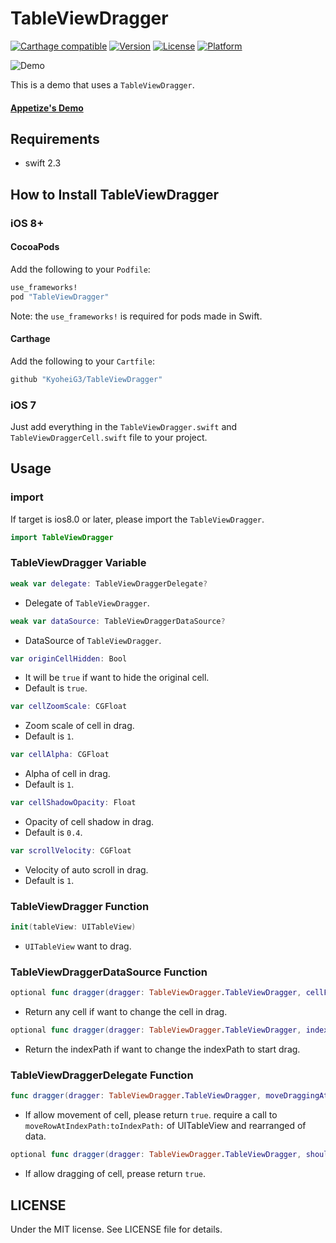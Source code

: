 # TableViewDragger

[![Carthage compatible](https://img.shields.io/badge/Carthage-compatible-4BC51D.svg?style=flat)](https://github.com/Carthage/Carthage)
[![Version](https://img.shields.io/cocoapods/v/TableViewDragger.svg?style=flat)](http://cocoadocs.org/docsets/TableViewDragger)
[![License](https://img.shields.io/cocoapods/l/TableViewDragger.svg?style=flat)](http://cocoadocs.org/docsets/TableViewDragger)
[![Platform](https://img.shields.io/cocoapods/p/TableViewDragger.svg?style=flat)](http://cocoadocs.org/docsets/TableViewDragger)

![Demo](https://github.com/KyoheiG3/assets/blob/master/TableViewDragger/images/dragger.gif)

This is a demo that uses a `TableViewDragger`.  

#### [Appetize's Demo](https://appetize.io/app/p92e7wrmfkq32t473fuavn8bmm)

## Requirements
* swift 2.3

## How to Install TableViewDragger

### iOS 8+

#### CocoaPods

Add the following to your `Podfile`:

```Ruby
use_frameworks!
pod "TableViewDragger"
```
Note: the `use_frameworks!` is required for pods made in Swift.

#### Carthage

Add the following to your `Cartfile`:

```Ruby
github "KyoheiG3/TableViewDragger"
```

### iOS 7

Just add everything in the `TableViewDragger.swift` and `TableViewDraggerCell.swift` file to your project.

## Usage

### import

If target is ios8.0 or later, please import the `TableViewDragger`.

```swift
import TableViewDragger
```

### TableViewDragger Variable

```swift
weak var delegate: TableViewDraggerDelegate?
```
* Delegate of `TableViewDragger`.

```swift
weak var dataSource: TableViewDraggerDataSource?
```
* DataSource of `TableViewDragger`.

```swift
var originCellHidden: Bool
```
* It will be `true` if want to hide the original cell.
* Default is `true`.

```swift
var cellZoomScale: CGFloat
```
* Zoom scale of cell in drag.
* Default is `1`.

```swift
var cellAlpha: CGFloat
```
* Alpha of cell in drag.
* Default is `1`.

```swift
var cellShadowOpacity: Float
```
* Opacity of cell shadow in drag.
* Default is `0.4`.

```swift
var scrollVelocity: CGFloat
```
* Velocity of auto scroll in drag.
* Default is `1`.

### TableViewDragger Function

```swift
init(tableView: UITableView)
```
* `UITableView` want to drag.

### TableViewDraggerDataSource Function

```swift
optional func dragger(dragger: TableViewDragger.TableViewDragger, cellForRowAtIndexPath indexPath: NSIndexPath) -> UITableViewCell?
```
* Return any cell if want to change the cell in drag.

```swift
optional func dragger(dragger: TableViewDragger.TableViewDragger, indexPathForDragAtIndexPath indexPath: NSIndexPath) -> NSIndexPath
```
* Return the indexPath if want to change the indexPath to start drag.

### TableViewDraggerDelegate Function

```swift
func dragger(dragger: TableViewDragger.TableViewDragger, moveDraggingAtIndexPath indexPath: NSIndexPath, newIndexPath: NSIndexPath) -> Bool
```
* If allow movement of cell, please return `true`. require a call to `moveRowAtIndexPath:toIndexPath:` of UITableView and rearranged of data.

```swift
optional func dragger(dragger: TableViewDragger.TableViewDragger, shouldDragAtIndexPath indexPath: NSIndexPath) -> Bool
```
* If allow dragging of cell, prease return `true`.

## LICENSE

Under the MIT license. See LICENSE file for details.
